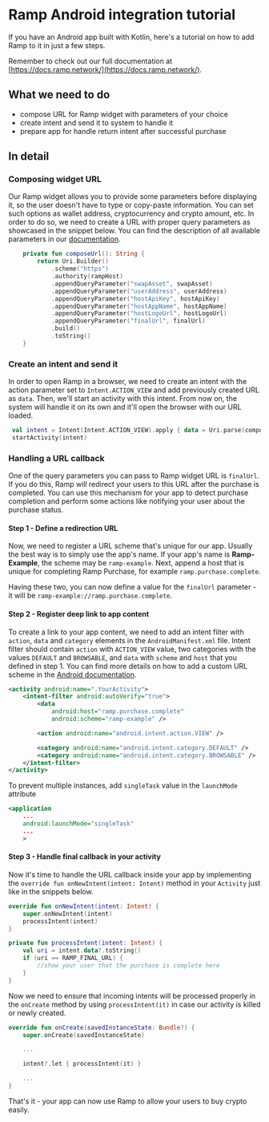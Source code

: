 
# Ramp Android integration tutorial

If you have an Android app built with Kotlin, here's a tutorial on how to add Ramp to it in just a few steps.

Remember to check out our full documentation at [https://docs.ramp.network/](https://docs.ramp.network/).

## What we need to do
- compose URL for Ramp widget with parameters of your choice
- create intent and send it to system to handle it
- prepare app for handle return intent after successful purchase

## In detail

### Composing widget URL

Our Ramp widget allows you to provide some parameters before displaying it, so the user doesn't have to type or copy-paste information. You can set such options as wallet address, cryptocurrency and crypto amount, etc. In order to do so, we need to create a URL with proper query parameters as showcased in the snippet below. You can find the description of all available parameters in our [documentation](https://docs.ramp.network/configuration/).

```kotlin
    private fun composeUrl(): String {
        return Uri.Builder()
            .scheme("https")
            .authority(rampHost)
            .appendQueryParameter("swapAsset", swapAsset)
            .appendQueryParameter("userAddress", userAddress)
            .appendQueryParameter("hostApiKey", hostApiKey)
            .appendQueryParameter("hostAppName", hostAppName)
            .appendQueryParameter("hostLogoUrl", hostLogoUrl)
            .appendQueryParameter("finalUrl", finalUrl)
            .build()
            .toString()
    }
```

### Create an intent and send it

In order to open Ramp in a browser, we need to create an intent with the action parameter set to `Intent.ACTION_VIEW` and add previously created URL as `data`. Then, we'll start an activity with this intent. From now on, the system will handle it on its own and it'll open the browser with our URL loaded.

```kotlin
 val intent = Intent(Intent.ACTION_VIEW).apply { data = Uri.parse(composeUrl()) }
 startActivity(intent)
```

### Handling a URL callback

One of the query parameters you can pass to Ramp widget URL is `finalUrl`. If you do this, Ramp will redirect your users to this URL after the purchase is completed. You can use this mechanism for your app to detect purchase completion and perform some actions like notifying your user about the purchase status.

#### Step 1 - Define a redirection URL

Now, we need to register a URL scheme that's unique for our app. Usually the best way is to simply use the app's name. If your app's name is **Ramp-Example**, the scheme may be `ramp-example`. Next, append a host that is unique for completing Ramp Purchase, for example `ramp.purchase.complete`.

Having these two, you can now define a value for the `finalUrl` parameter - it will be `ramp-example://ramp.purchase.complete`.

#### Step 2 - Register deep link to app content

 To create a link to your app content, we need to add an intent filter with `action`, `data` and `category` elements in the `AndroidManifest.xml` file. Intent filter should contain `action` with `ACTION_VIEW` value, two categories with the values `DEFAULT` and `BROWSABLE`, and `data` with `scheme` and `host` that you defined in step 1. You can find more details on how to add a custom URL scheme in the [Android documentation](https://developer.android.com/training/app-links/deep-linking).

```xml
<activity android:name=".YourActivity">
    <intent-filter android:autoVerify="true">
        <data
            android:host="ramp.purchase.complete"
            android:scheme="ramp-example" />

        <action android:name="android.intent.action.VIEW" />

        <category android:name="android.intent.category.DEFAULT" />
        <category android:name="android.intent.category.BROWSABLE" />
    </intent-filter>
</activity>
```

To prevent multiple instances, add `singleTask` value in the `launchMode` attribute
```xml
<application
    ...
    android:launchMode="singleTask"
    ...
    >
```

#### Step 3 - Handle final callback in your activity

Now it's time to handle the URL callback inside your app by implementing the `override fun onNewIntent(intent: Intent)` method in your `Activity` just like in the snippets below.

```kotlin
override fun onNewIntent(intent: Intent) {
    super.onNewIntent(intent)
    processIntent(intent)
}

private fun processIntent(intent: Intent) {
    val uri = intent.data?.toString()
    if (uri == RAMP_FINAL_URL) {
        //show your user that the purchase is complete here
    }
}
```
Now we need to ensure that incoming intents will be processed properly in the `onCreate` method by using `processIntent(it)` in case our activity is killed or newly created.

```kotlin
override fun onCreate(savedInstanceState: Bundle?) {
    super.onCreate(savedInstanceState)

    ...

    intent?.let { processIntent(it) }

    ...
}
```

That's it - your app can now use Ramp to allow your users to buy crypto easily.
